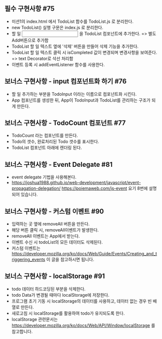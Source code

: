 ## 필수 구현사항 #75
- 미션1의 index.html 에서 TodoList 함수를 TodoList.js 로 분리한다.
- new TodoList() 실행 구문은 index.js 로 분리한다.
- 할 일 <input type="text"> 을 TodoList 컴포넌트에 추가한다.  => 별도 Add버튼으로 추가함
- TodoList 할 일 텍스트 옆에 '삭제' 버튼을 만들어 삭제 기능을 추가한다.
- TodoList 할 일 텍스트 클릭 시 isCompleted 값이 변경되며 변경사항을 보여준다.   => text Decorator로 삭선 처리함
- 이벤트 등록 시 addEventListener 함수를 사용한다.
  

## 보너스 구현사항 - input 컴포넌트화 하기 #76
- 할 일 추가하는 부분을 TodoInput 이라는 이름으로 컴포넌트화 시킨다.
- App 컴포넌트를 생성한 뒤, App이 TodoInput과 TodoList를 관리하는 구조가 되게 만든다.


## 보너스 구현사항 - TodoCount 컴포넌트 #77
- TodoCount 라는 컴포넌트를 만든다.
- Todo의 갯수, 완료처리된 Todo 갯수를 표시한다.
- TodoList 컴포넌트 아래에 렌더링 된다.


## 보너스 구현사항 - Event Delegate #81
- event delegate 기법을 사용해본다.
- https://joshua1988.github.io/web-development/javascript/event-propagation-delegation/
https://poiemaweb.com/js-event 요기 8번에 설명되어 있습니다.


## 보너스 구현사항 - 커스텀 이벤트 #90
- 입력하는 곳 옆에 removeAll 버튼을 만든다.
- 해당 버튼 클릭 시, removeAll이벤트가 발생한다.
- removeAll 이벤트는 App에서 받는다.
- 이벤트 수신 시 todoList의 모든 데이터도 삭제된다.
- 커스텀 이벤트는 https://developer.mozilla.org/ko/docs/Web/Guide/Events/Creating_and_triggering_events 이 글을 참고하시면 됩니다.


## 보너스 구현사항 - localStorage #91
- todo 데이터 하드코딩된 부분을 삭제한다.
- todo Data가 변경될 때마다 localStorage에 저장한다.
- 프로그램 초기 기동 시 localStorage의 데이터를 사용하고, 데이터 없는 경우 빈 배열로 만든다.
- 새로고침 시 localStorage를 활용하여 todo가 유지되도록 한다.
- localStorage 관련문서는 https://developer.mozilla.org/ko/docs/Web/API/Window/localStorage 를 참고합니다.